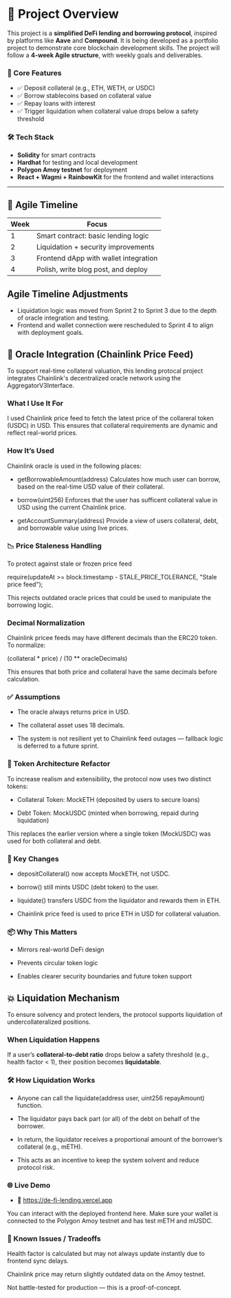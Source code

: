 # 🚀 Project Overview

This project is a **simplified DeFi lending and borrowing protocol**, inspired by platforms like **Aave** and **Compound**. It is being developed as a portfolio project to demonstrate core blockchain development skills. The project will follow a **4-week Agile structure**, with weekly goals and deliverables.

### 🧩 Core Features

- ✅ Deposit collateral (e.g., ETH, WETH, or USDC)
- ✅ Borrow stablecoins based on collateral value
- ✅ Repay loans with interest
- ✅ Trigger liquidation when collateral value drops below a safety threshold

### 🛠️ Tech Stack

- **Solidity** for smart contracts  
- **Hardhat** for testing and local development  
- **Polygon Amoy testnet** for deployment  
- **React + Wagmi + RainbowKit** for the frontend and wallet interactions

---

## 📆 Agile Timeline

| Week | Focus                                  |
|------|----------------------------------------|
| 1    | Smart contract: basic lending logic    |
| 2    | Liquidation + security improvements    |
| 3    | Frontend dApp with wallet integration  |
| 4    | Polish, write blog post, and deploy    |

## Agile Timeline Adjustments

- Liquidation logic was moved from Sprint 2 to Sprint 3 due to the depth of oracle integration and testing.
- Frontend and wallet connection were rescheduled to Sprint 4 to align with deployment goals.

## 🧠 Oracle Integration (Chainlink Price Feed)

To support real-time collateral valuation, this lending protocal project integrates Chainlink's decentralized oracle network using the AggregatorV3Interface.

### What I Use It For

I used Chainlink price feed to fetch the latest price of the collareral token (USDC) in USD. This ensures that collateral requirements are dynamic and reflect real-world prices. 

### How It’s Used

Chainlink oracle is used in the following places:

- getBorrowableAmount(address)
    Calculates how much user can borrow, based on the real-time USD value of their collateral.

- borrow(uint256)
    Enforces that the user has sufficent collateral value in USD using the current Chainlink price.

- getAccountSummary(address)
    Provide a view of users collateral, debt, and borrowable value using live prices. 

### 📉 Price Staleness Handling

To protect against stale or frozen price feed

require(updateAt >= block.timestamp - STALE_PRICE_TOLERANCE, "Stale price feed");

This rejects outdated oracle prices that could be used to manipulate the borrowing logic.

### Decimal Normalization

Chainlink pricee feeds may have different decimals than the ERC20 token. To normalize:

(collateral * price) / (10 ** oracleDecimals)

This ensures that both price and collateral have the same decimals before calculation. 

### ✅ Assumptions
- The oracle always returns price in USD.

- The collateral asset uses 18 decimals.

- The system is not resilient yet to Chainlink feed outages — fallback logic is deferred to a future sprint.

### 🧱 Token Architecture Refactor
To increase realism and extensibility, the protocol now uses two distinct tokens:

- Collateral Token: MockETH (deposited by users to secure loans)

- Debt Token: MockUSDC (minted when borrowing, repaid during liquidation)

This replaces the earlier version where a single token (MockUSDC) was used for both collateral and debt.

### 🔄 Key Changes
- depositCollateral() now accepts MockETH, not USDC.

- borrow() still mints USDC (debt token) to the user.

- liquidate() transfers USDC from the liquidator and rewards them in ETH.

- Chainlink price feed is used to price ETH in USD for collateral valuation.

### 📦 Why This Matters
- Mirrors real-world DeFi design 

- Prevents circular token logic

- Enables clearer security boundaries and future token support

## 💥 Liquidation Mechanism

To ensure solvency and protect lenders, the protocol supports liquidation of undercollateralized positions.

### When Liquidation Happens
If a user’s **collateral-to-debt ratio** drops below a safety threshold (e.g., health factor < 1), their position becomes **liquidatable**.

### 🛠️ How Liquidation Works
- Anyone can call the liquidate(address user, uint256 repayAmount) function.

- The liquidator pays back part (or all) of the debt on behalf of the borrower.

- In return, the liquidator receives a proportional amount of the borrower’s collateral (e.g., mETH).

- This acts as an incentive to keep the system solvent and reduce protocol risk.

### 🌐 Live Demo
- 🔗 https://de-fi-lending.vercel.app

You can interact with the deployed frontend here.
Make sure your wallet is connected to the Polygon Amoy testnet and has test mETH and mUSDC.

### 🤔 Known Issues / Tradeoffs
Health factor is calculated but may not always update instantly due to frontend sync delays.

Chainlink price may return slightly outdated data on the Amoy testnet.

Not battle-tested for production — this is a proof-of-concept.